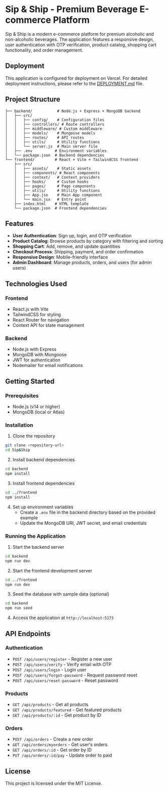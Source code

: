 # Sip & Ship - Premium Beverage E-commerce Platform

Sip & Ship is a modern e-commerce platform for premium alcoholic and non-alcoholic beverages. The application features a responsive design, user authentication with OTP verification, product catalog, shopping cart functionality, and order management.

## Deployment

This application is configured for deployment on Vercel. For detailed deployment instructions, please refer to the [DEPLOYMENT.md](./DEPLOYMENT.md) file.

## Project Structure

```
├── backend/           # Node.js + Express + MongoDB backend
│   ├── src/
│   │   ├── config/    # Configuration files
│   │   ├── controllers/ # Route controllers
│   │   ├── middleware/ # Custom middleware
│   │   ├── models/    # Mongoose models
│   │   ├── routes/    # API routes
│   │   ├── utils/     # Utility functions
│   │   └── server.js  # Main server file
│   ├── .env          # Environment variables
│   └── package.json  # Backend dependencies
└── frontend/         # React + Vite + TailwindCSS frontend
    ├── src/
    │   ├── assets/    # Static assets
    │   ├── components/ # React components
    │   ├── context/   # Context providers
    │   ├── hooks/     # Custom hooks
    │   ├── pages/     # Page components
    │   ├── utils/     # Utility functions
    │   ├── App.jsx    # Main App component
    │   └── main.jsx   # Entry point
    ├── index.html    # HTML template
    └── package.json  # Frontend dependencies
```

## Features

- **User Authentication**: Sign up, login, and OTP verification
- **Product Catalog**: Browse products by category with filtering and sorting
- **Shopping Cart**: Add, remove, and update quantities
- **Checkout Process**: Shipping, payment, and order confirmation
- **Responsive Design**: Mobile-friendly interface
- **Admin Dashboard**: Manage products, orders, and users (for admin users)

## Technologies Used

### Frontend
- React.js with Vite
- TailwindCSS for styling
- React Router for navigation
- Context API for state management

### Backend
- Node.js with Express
- MongoDB with Mongoose
- JWT for authentication
- Nodemailer for email notifications

## Getting Started

### Prerequisites
- Node.js (v14 or higher)
- MongoDB (local or Atlas)

### Installation

1. Clone the repository
```bash
git clone <repository-url>
cd Sip&Ship
```

2. Install backend dependencies
```bash
cd backend
npm install
```

3. Install frontend dependencies
```bash
cd ../frontend
npm install
```

4. Set up environment variables
   - Create a `.env` file in the backend directory based on the provided example
   - Update the MongoDB URI, JWT secret, and email credentials

### Running the Application

1. Start the backend server
```bash
cd backend
npm run dev
```

2. Start the frontend development server
```bash
cd ../frontend
npm run dev
```

3. Seed the database with sample data (optional)
```bash
cd backend
npm run seed
```

4. Access the application at `http://localhost:5173`

## API Endpoints

### Authentication
- `POST /api/users/register` - Register a new user
- `POST /api/users/verify` - Verify email with OTP
- `POST /api/users/login` - Login user
- `POST /api/users/forgot-password` - Request password reset
- `POST /api/users/reset-password` - Reset password

### Products
- `GET /api/products` - Get all products
- `GET /api/products/featured` - Get featured products
- `GET /api/products/:id` - Get product by ID

### Orders
- `POST /api/orders` - Create a new order
- `GET /api/orders/myorders` - Get user's orders
- `GET /api/orders/:id` - Get order by ID
- `PUT /api/orders/:id/pay` - Update order to paid

## License

This project is licensed under the MIT License.